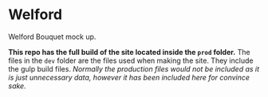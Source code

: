 # Welford
Welford Bouquet mock up.

**This repo has the full build of the site located inside the `prod` folder.** The files in the `dev` folder are the files used when making the site. They include the gulp build files. *Normally the production files would not be included as it is just unnecessary data, however it has been included here for convince sake.*
